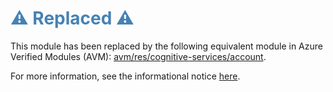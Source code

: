 <h1 style="color: steelblue;">⚠️ Replaced ⚠️</h1>

This module has been replaced by the following equivalent module in Azure Verified Modules (AVM): [avm/res/cognitive-services/account](https://github.com/Azure/bicep-registry-modules/tree/main/avm/res/cognitive-services/account).

For more information, see the informational notice [here](https://github.com/Azure/bicep-registry-modules?tab=readme-ov-file#%EF%B8%8F-new-standard-for-bicep-modules---avm-%EF%B8%8F).
